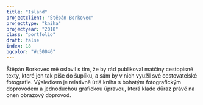 ```yaml
---
title: "Island"
projectclient: "Štěpán Borkovec"
projecttype: "kniha"
projectyear: "2018"
class: "portfolio"
draft: false
index: 18
bgcolor: "#c50046"
---
```



Štěpán Borkovec mě oslovil s&nbsp;tím, že by rád publikoval matčiny cestopisné texty, které jen tak píše do šuplíku, a&nbsp;sám by v&nbsp;nich využil své cestovatelské fotografie. Výsledkem je relativně útlá kniha s&nbsp;bohatým fotografickým doprovodem a&nbsp;jednoduchou grafickou úpravou, která klade důraz právě na onen obrazový doprovod.